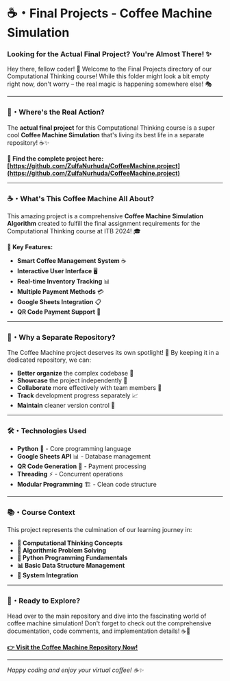 # **☕・Final Projects - Coffee Machine Simulation**

### **Looking for the Actual Final Project? You're Almost There! ✨**

Hey there, fellow coder! 👋 Welcome to the Final Projects directory of our Computational Thinking course! While this folder might look a bit empty right now, don't worry – the real magic is happening somewhere else! 🎭

---

### **🚀・Where's the Real Action?**

The **actual final project** for this Computational Thinking course is a super cool **Coffee Machine Simulation** that's living its best life in a separate repository! ☕✨

**🔗 Find the complete project here:**
**[https://github.com/ZulfaNurhuda/CoffeeMachine.project](https://github.com/ZulfaNurhuda/CoffeeMachine.project)**

---

### **☕・What's This Coffee Machine All About?**

This amazing project is a comprehensive **Coffee Machine Simulation Algorithm** created to fulfill the final assignment requirements for the Computational Thinking course at ITB 2024! 🎓

**🌟 Key Features:**
- **Smart Coffee Management System** ☕
- **Interactive User Interface** 🖥️
- **Real-time Inventory Tracking** 📊
- **Multiple Payment Methods** 💳
- **Google Sheets Integration** 📋
- **QR Code Payment Support** 📱

---

### **🎯・Why a Separate Repository?**

The Coffee Machine project deserves its own spotlight! 🌟 By keeping it in a dedicated repository, we can:

- **Better organize** the complex codebase 📁
- **Showcase** the project independently 🎪
- **Collaborate** more effectively with team members 🤝
- **Track** development progress separately 📈
- **Maintain** cleaner version control 🔄

---

### **🛠️・Technologies Used**

- **Python** 🐍 - Core programming language
- **Google Sheets API** 📊 - Database management
- **QR Code Generation** 📱 - Payment processing
- **Threading** ⚡ - Concurrent operations
- **Modular Programming** 🏗️ - Clean code structure

---

### **📚・Course Context**

This project represents the culmination of our learning journey in:

- **🧠 Computational Thinking Concepts**
- **🔄 Algorithmic Problem Solving**
- **🐍 Python Programming Fundamentals**
- **📊 Basic Data Structure Management**
- **🔧 System Integration**

---

### **🎉・Ready to Explore?**

Head over to the main repository and dive into the fascinating world of coffee machine simulation! Don't forget to check out the comprehensive documentation, code comments, and implementation details! ☕🚀

**[👉 Visit the Coffee Machine Repository Now!](https://github.com/ZulfaNurhuda/CoffeeMachine.project)**

---

*Happy coding and enjoy your virtual coffee! ☕✨*
